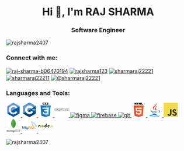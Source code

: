 <h1 align="center">Hi 👋, I'm RAJ SHARMA</h1>
<h3 align="center">Software Engineer</h3>

<p align="left"> <img src="https://komarev.com/ghpvc/?username=rajsharma2407&label=Profile%20views&color=0e75b6&style=flat" alt="rajsharma2407" /> </p>


<h3 align="left">Connect with me:</h3>
<p align="left">
<a href="https://linkedin.com/in/raj-sharma-b06470194" target="blank"><img align="center" src="https://raw.githubusercontent.com/rahuldkjain/github-profile-readme-generator/master/src/images/icons/Social/linked-in-alt.svg" alt="raj-sharma-b06470194" height="30" width="40" /></a>
<a href="https://www.codechef.com/users/rajsharma123" target="blank"><img align="center" src="https://cdn.jsdelivr.net/npm/simple-icons@3.1.0/icons/codechef.svg" alt="rajsharma123" height="30" width="40" /></a>
<a href="https://www.hackerrank.com/sharmaraj22221" target="blank"><img align="center" src="https://raw.githubusercontent.com/rahuldkjain/github-profile-readme-generator/master/src/images/icons/Social/hackerrank.svg" alt="sharmaraj22221" height="30" width="40" /></a>
<a href="https://codeforces.com/profile/sharmaraj22211" target="blank"><img align="center" src="https://cdn.jsdelivr.net/npm/simple-icons@3.0.1/icons/codeforces.svg" alt="sharmaraj22211" height="30" width="40" /></a>
<a href="https://www.hackerearth.com/@sharmaraj22221" target="blank"><img align="center" src="https://raw.githubusercontent.com/rahuldkjain/github-profile-readme-generator/master/src/images/icons/Social/hackerearth.svg" alt="@sharmaraj22221" height="30" width="40" /></a>
</p>

<h3 align="left">Languages and Tools:</h3>
<p align="left"> <a href="https://www.cprogramming.com/" target="_blank"> <img src="https://raw.githubusercontent.com/devicons/devicon/master/icons/c/c-original.svg" alt="c" width="40" height="40"/> </a> <a href="https://www.w3schools.com/cpp/" target="_blank"> <img src="https://raw.githubusercontent.com/devicons/devicon/master/icons/cplusplus/cplusplus-original.svg" alt="cplusplus" width="40" height="40"/> </a> <a href="https://www.w3schools.com/css/" target="_blank"> <img src="https://raw.githubusercontent.com/devicons/devicon/master/icons/css3/css3-original-wordmark.svg" alt="css3" width="40" height="40"/> </a> <a href="https://expressjs.com" target="_blank"> <img src="https://raw.githubusercontent.com/devicons/devicon/master/icons/express/express-original-wordmark.svg" alt="express" width="40" height="40"/> </a> <a href="https://www.figma.com/" target="_blank"> <img src="https://www.vectorlogo.zone/logos/figma/figma-icon.svg" alt="figma" width="40" height="40"/> </a> <a href="https://firebase.google.com/" target="_blank"> <img src="https://www.vectorlogo.zone/logos/firebase/firebase-icon.svg" alt="firebase" width="40" height="40"/> </a> <a href="https://git-scm.com/" target="_blank"> <img src="https://www.vectorlogo.zone/logos/git-scm/git-scm-icon.svg" alt="git" width="40" height="40"/> </a> <a href="https://www.w3.org/html/" target="_blank"> <img src="https://raw.githubusercontent.com/devicons/devicon/master/icons/html5/html5-original-wordmark.svg" alt="html5" width="40" height="40"/> </a> <a href="https://www.java.com" target="_blank"> <img src="https://raw.githubusercontent.com/devicons/devicon/master/icons/java/java-original.svg" alt="java" width="40" height="40"/> </a> <a href="https://developer.mozilla.org/en-US/docs/Web/JavaScript" target="_blank"> <img src="https://raw.githubusercontent.com/devicons/devicon/master/icons/javascript/javascript-original.svg" alt="javascript" width="40" height="40"/> </a> <a href="https://www.mongodb.com/" target="_blank"> <img src="https://raw.githubusercontent.com/devicons/devicon/master/icons/mongodb/mongodb-original-wordmark.svg" alt="mongodb" width="40" height="40"/> </a> <a href="https://www.mysql.com/" target="_blank"> <img src="https://raw.githubusercontent.com/devicons/devicon/master/icons/mysql/mysql-original-wordmark.svg" alt="mysql" width="40" height="40"/> </a> <a href="https://nodejs.org" target="_blank"> <img src="https://raw.githubusercontent.com/devicons/devicon/master/icons/nodejs/nodejs-original-wordmark.svg" alt="nodejs" width="40" height="40"/> </a> </p>

<p><img align="left" src="https://github-readme-stats.vercel.app/api/top-langs?username=rajsharma2407&show_icons=true&locale=en&layout=compact" alt="rajsharma2407" /></p>

<!-- <p>&nbsp;<img align="center" src="https://github-readme-stats.vercel.app/api?username=rajsharma2407&show_icons=true&locale=en" alt="rajsharma2407" /></p>
 -->
